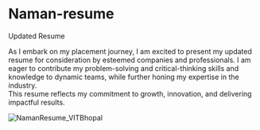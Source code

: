 # Naman-resume
Updated Resume

As I embark on my placement journey, I am excited to present my updated resume for consideration by esteemed companies and professionals. I am eager to contribute my problem-solving and critical-thinking skills and knowledge to dynamic teams, while further honing my expertise in the industry.                   
This resume reflects my commitment to growth, innovation, and delivering impactful results.

![NamanResume_VITBhopal](https://github.com/user-attachments/assets/d8b10a7c-335a-4b75-a0f9-fa5bdd26783d)
